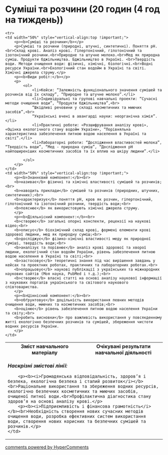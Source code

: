 <div id="hypercomments_widget" class="js-hypercomments-widget invisible"></div>

# Суміші та розчини (20 годин (4 год на тиждень))

<table>

  <tr>
    <td width="50%" align="center"><b>Зміст навчального матеріалу</b></td>
    <td width="50%" align="center"><b>Очікувані результати навчальної діяльності</b></td>
  </tr>

    <tr>
    <td width="50%" style="vertical-align:top !important;">
        <p><b>Суміші та розчини</b></p>
        <p>Суміші та розчини (природні, штучні, синтетичні). Поняття рН. <br>Склад крові. Аналіз крові. Гіпертонічний, гіпотонічний та ізотонічний розчини.<br>Природне та штучне молоко.<br>Мед як природна суміш. Продукти бджільництва. Бджільництво в Україні. <br>Твердість води. Методи очищення води: фізичні, хімічні, біологічні.<br>Водні ресурси України.<br>Екологічний стан водойм в Україні та світі. Хімічні джерела струму.</p>
        <p><b>Види робіт:</b></p>
        <p>
            <ol>
                <li>Кейси: “Залежність функціонального значення сумішей та розчинів від їх складу”, “Природне та штучне молоко”.</li>
                <li>Індивідуальні та групові навчальні проекти: “Сучасні методи очищення води”, “Продукти бджільництва”,<br>
                “Шкідливі речовини у складі косметичних та миючих засобів”,<br>
                “Українські вчені в авангарді науки: неорганічна хімія”.</li>
                <li>Практичні роботи: «Розшифрування аналізу крові», «Оцінка екологічного стану водойм України», “Порівняльна характеристика забезпечення питною водою населення в Україні та світі”.</li>
                <li>Лабораторні роботи: “Дослідження властивостей молока”, “Твердість води”, “Мед - природна суміш”, “Дослідження рН найпоширеніших косметичних засобів та їх вплив на шкіру людини”.</li>

            </ol>
        </p>
    </td>
    <td width="50%" style="vertical-align:top !important;">
        <p><b>Знаннєвий компонент:</b><br>
        <b>називає</b> фізичні та хімічні властивості сумішей та розчинів;<br>
        <b>наводить приклади</b> сумішей та розчинів (природних, штучних, синтетичних);<br>
        <b>характеризує</b> поняття рН, кров як розчин, гіпертонічний, гіпотонічний та ізотонічний розчини, твердість води;<br>
        <b>пояснює</b> як використовують хімічні джерела струму.
        </p>
        <p><b>Діяльнісний компонент:</b><br>
        <b>створює</b> загальні опорні конспекти, рецензії на наукові відео;<br>
        <b>описує</b> біохімічний склад крові, формені елементи крові здорової людини, мед як природну суміш;<br>
        <b>досліджує</b> фізико-хімічні властивості меду як природної суміші, твердість води;<br>
        <b>аналізує та порівнює</b> аналіз крові здорової та хворої людини, екологічний стан водойм України, рівень забезпечення питною водою населення в Україні та світі;<br>
        <b>застосовує</b> теоретичні знання під час вирішення завдань у кейсах та проектних роботах, практичних та лабораторних роботах.<br>
        <b>опрацьовує</b> наукові публікації з українських та міжнародних наукових сайтів (Моя наука, PubMed і т.д.);<br>
        <b>створює</b> власні статті на основі аналізу наукової інформації з наукових порталів українського та світового наукового співтовариства.
        </p>
        <p><b>Ціннісний компонент:</b><br>
        <b>обґрунтовує</b> доцільність використання певних методів очищення води, миючих та косметичних засобів;<br>
        <b>оцінює</b> рівень забезпечення питною водою населення України та світу;<br>
        <b>робить висновки</b> про важливість використання у повсякденному житті екологічно безпечних розчинів та сумішей, збереження чистоти водних ресурсів України.
        </p>
    </td>
  </tr>

  <tr>
    <td colspan="2" style="vertical-align:top !important;">
        <p><b><i>Наскрізні змістові лінії:</i></b></p>

        <p><b><i>Громадянська відповідальність, здоров’я і безпека, екологічна безпека і сталий розвиток</i></b><br>Раціональне використання та збереження водних ресурсів, екологічно безпечних косметичних та миючих засобів, очищеної питної води.<br>Профілактична діагностика стану здоров’я на основі аналізу крові.</p>
        <p><b><i>Підприємливість і фінансова грамотність</i></b><br>Необхідність створення нових сучасних методів очищення води, розробка ефективних систем використання води, створення нових корисних та безпечних сумішей та розчинів.</p>
    </td>
  </tr>

</table>


<div class="js-hypercomments-container">
<a href="http://hypercomments.com" class="hc-link" title="comments widget">comments powered by HyperComments</a>
</div>